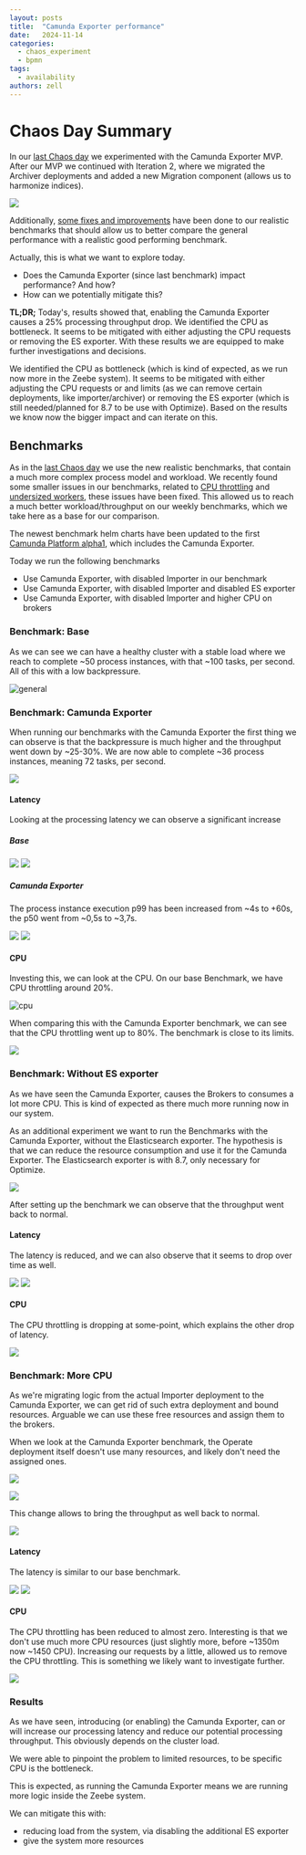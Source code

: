 ```yaml
---
layout: posts
title:  "Camunda Exporter performance"
date:   2024-11-14
categories: 
  - chaos_experiment 
  - bpmn
tags:
  - availability
authors: zell
---
```


# Chaos Day Summary

In our [last Chaos day](../2024-10-24-Camunda-Exporter-MVP/index.md) we experimented with the Camunda Exporter MVP. After our MVP we continued with Iteration 2, where we migrated the Archiver deployments and added a new Migration component (allows us to harmonize indices).

![](it2-migration.png)

Additionally, [some fixes and improvements](https://github.com/zeebe-io/benchmark-helm/pull/202) have been done to our realistic benchmarks that should allow us to better compare the general performance with a realistic good performing benchmark.

Actually, this is what we want to explore today.

* Does the Camunda Exporter (since last benchmark) impact performance? And how? 
* How can we potentially mitigate this?

**TL;DR;** Today's, results showed that, enabling the Camunda Exporter causes a 25% processing throughput drop. We identified the CPU as bottleneck. It seems to be mitigated with either adjusting the CPU requests or removing the ES exporter. With these results we are equipped to make further investigations and decisions.  

<!--truncate-->

We identified the CPU as bottleneck (which is kind of expected, as we run now more in the Zeebe system). It seems to be mitigated with either adjusting the CPU requests or and limits (as we can remove certain deployments, like importer/archiver) or removing the ES exporter (which is still needed/planned for 8.7 to be use with Optimize). Based on the results we know now the bigger impact and can iterate on this.

## Benchmarks

As in the [last Chaos day](../2024-10-24-Camunda-Exporter-MVP/index.md) we use the new realistic benchmarks, that contain a much more complex process model and workload.
We recently found some smaller issues in our benchmarks, related to [CPU throttling](https://github.com/zeebe-io/benchmark-helm/pull/204) and [undersized workers](https://github.com/zeebe-io/benchmark-helm/pull/202), these issues have been fixed. This allowed us to reach a much better workload/throughput on our weekly benchmarks, which we take here as a base for our comparison.

The newest benchmark helm charts have been updated to the first [Camunda Platform alpha1](https://github.com/zeebe-io/benchmark-helm/releases/tag/zeebe-benchmark-0.3.8), which includes the Camunda Exporter.

Today we run the following benchmarks

 * Use Camunda Exporter, with disabled Importer in our benchmark
 * Use Camunda Exporter, with disabled Importer and disabled ES exporter
 * Use Camunda Exporter, with disabled Importer and higher CPU on brokers

### Benchmark: Base

As we can see we can have a healthy cluster with a stable load where we reach to complete ~50 process instances, with that ~100 tasks, per second. All of this with a low backpressure. 

![general](base-general.png)


### Benchmark: Camunda Exporter

When running our benchmarks with the Camunda Exporter the first thing we can observe is that the backpressure is much higher and the throughput went down by ~25-30%. We are now able to complete ~36 process instances, meaning 72 tasks, per second.

![](it2-exporter-general.png)

#### Latency

Looking at the processing latency we can observe a significant increase

##### Base

![](base-latency.png)
![](base-latency2.png)

##### Camunda Exporter

The process instance execution p99 has been increased from ~4s to +60s, the p50 went from ~0,5s to ~3,7s.

![](it2-exporter-latency.png)
![](it2-exporter-latency2.png)

#### CPU

Investing this, we can look at the CPU. On our base Benchmark, we have CPU throttling around 20%.

![cpu](base-cpu.png)

When comparing this with the Camunda Exporter benchmark, we can see that the CPU throttling went up to 80%. The benchmark is close to its limits.

![](it2-exporter-cpu.png)


### Benchmark: Without ES exporter

As we have seen the Camunda Exporter, causes the Brokers to consumes a lot more CPU. This is kind of  expected as there much more running now in our system.

As an additional experiment we want to run the Benchmarks with the Camunda Exporter, without the Elasticsearch exporter. The hypothesis is that we can reduce the resource consumption and use it for the Camunda Exporter. The Elasticsearch exporter is with 8.7, only necessary for Optimize.

![](no-es-general.png)

After setting up the benchmark we can observe that the throughput went back to normal.

#### Latency

The latency is reduced, and we can also observe that it seems to drop over time as well.

![](no-es-latency.png)
![](no-es-latency2.png)

#### CPU

The CPU throttling is dropping at some-point, which explains the other drop of latency. 

![](no-es-cpu.png)

### Benchmark: More CPU

As we're migrating logic from the actual Importer deployment to the Camunda Exporter, we can get rid of such extra deployment and bound resources. Arguable we can use these free resources and assign them to the brokers.

When we look at the Camunda Exporter benchmark, the Operate deployment itself doesn't use many resources, and likely don't need the assigned ones.

![](it2-exporter-operate-cpu.png)

![](change-resources.png)

This change allows to bring the throughput as well back to normal.

![](more-cpu-general.png)

#### Latency

The latency is similar to our base benchmark.

![](more-cpu-latency.png)
![](more-cpu-latency2.png)

#### CPU

The CPU throttling has been reduced to almost zero. Interesting is that we don't use much more CPU resources (just slightly more, before ~1350m now ~1450 CPU). Increasing our requests by a little, allowed us to remove the CPU throttling. This is something we likely want to investigate further. 

![](more-cpu-cpu.png)

### Results

As we have seen, introducing (or enabling) the Camunda Exporter, can or will increase our processing latency and reduce our potential processing throughput. This obviously depends on the cluster load.

We were able to pinpoint the problem to limited resources, to be specific CPU is the bottleneck.

This is expected, as running the Camunda Exporter means we are running more logic inside the Zeebe system. 

We can mitigate this with:

* reducing load from the system, via disabling the additional ES exporter
* give the system more resources
